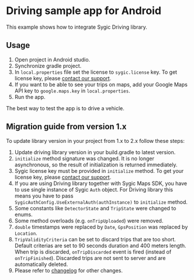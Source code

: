# Driving sample app for Android

This example shows how to integrate Sygic Driving library.

## Usage
1. Open project in Android studio.
1. Synchronize gradle project.
1. In `local.properties` file set the license to `sygic.license` key. To get license key, please [contact our support](https://www.sygic.com/enterprise/contact-us).
1. If you want to be able to see your trips on maps, add your Google Maps API key to `google.maps.key` in `local.properties`.
1. Run the app. 

The best way to test the app is to drive a vehicle.

## Migration guide from version 1.x
To update library version in your project from 1.x to 2.x follow these steps:
1. Update driving library version in your build.gradle to latest version.
1. `initialize` method signature was changed. It is no longer asynchronous, so the result of initialization is returned immediately. 
1. Sygic license key must be provided in `initialize` method. To get your license key, please [contact our support](https://www.sygic.com/enterprise/contact-us).
1. If you are using Driving library together with Sygic Maps SDK, you have to use single instance of Sygic `Auth` object. For Driving library this means you have to pass `SygicAuthConfig.UseExternalAuth(authInstance)` to `initialize` method.
1. Some constants like `DetectorState` and `TripState` were changed to enums.
1. Some method overloads (e.g. `onTripUploaded`) were removed.
1. `double` timestamps were replaced by `Date`, `GpsPosition` was replaced by `Location`.
1. `TripValidityCriteria` can be set to discard trips that are too short. Default criterias are set to 90 seconds duration and 400 meters length. When trip is discarded, `onTripDiscarded` event is fired (instead of `onTripFinished`). Discarded trips are not sent to server and are automatically deleted.
1. Please refer to [changelog](https://www.sygic.com/developers/sygic-adas-sdk/changelog) for other changes.
